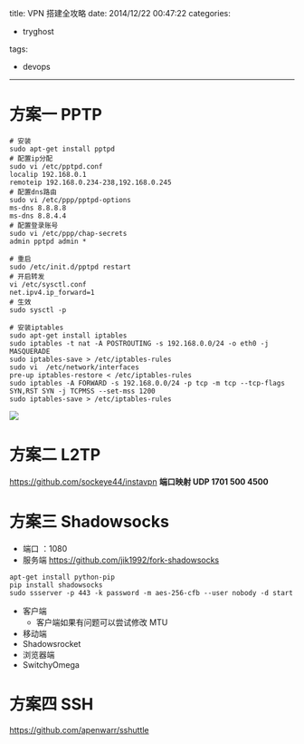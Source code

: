 title: VPN 搭建全攻略
date: 2014/12/22 00:47:22
categories:
 - tryghost

tags:
 - devops 



---

# 方案一 PPTP
```language-bash
# 安装
sudo apt-get install pptpd
# 配置ip分配
sudo vi /etc/pptpd.conf  
localip 192.168.0.1
remoteip 192.168.0.234-238,192.168.0.245
# 配置dns路由
sudo vi /etc/ppp/pptpd-options 
ms-dns 8.8.8.8
ms-dns 8.8.4.4
# 配置登录账号
sudo vi /etc/ppp/chap-secrets 
admin pptpd admin *

# 重启
sudo /etc/init.d/pptpd restart 
# 开启转发
vi /etc/sysctl.conf
net.ipv4.ip_forward=1
# 生效
sudo sysctl -p 

# 安装iptables
sudo apt-get install iptables 
sudo iptables -t nat -A POSTROUTING -s 192.168.0.0/24 -o eth0 -j MASQUERADE
sudo iptables-save > /etc/iptables-rules
sudo vi  /etc/network/interfaces
pre-up iptables-restore < /etc/iptables-rules 
sudo iptables -A FORWARD -s 192.168.0.0/24 -p tcp -m tcp --tcp-flags SYN,RST SYN -j TCPMSS --set-mss 1200
sudo iptables-save > /etc/iptables-rules
```
![](https://dn-zuoyun.qbox.me/image/6/26/cf20b4298ee7ab0b40724d2238954.jpg)

# 方案二 L2TP
https://github.com/sockeye44/instavpn
**端口映射 UDP 1701 500 4500**

# 方案三 Shadowsocks
* 端口 ：1080
* 服务端
https://github.com/jik1992/fork-shadowsocks
```language-bash
apt-get install python-pip
pip install shadowsocks
sudo ssserver -p 443 -k password -m aes-256-cfb --user nobody -d start
```
* 客户端
  * 客户端如果有问题可以尝试修改 MTU
* 移动端 
 * Shadowsrocket
* 浏览器端 
 * SwitchyOmega

# 方案四 SSH
https://github.com/apenwarr/sshuttle



